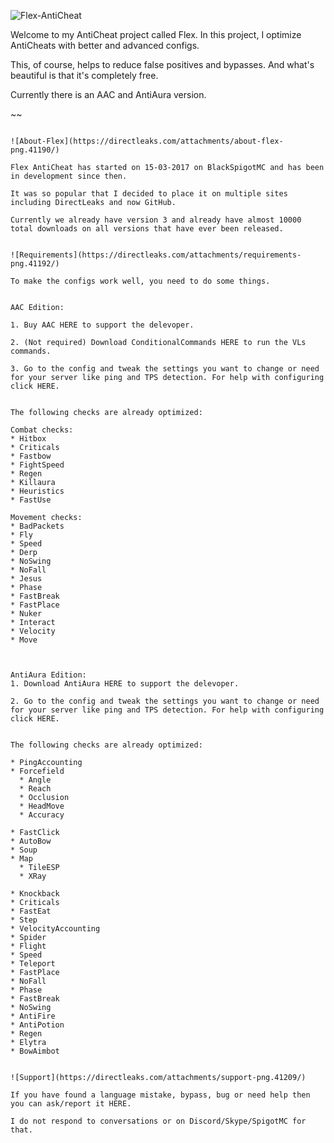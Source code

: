 ![Flex-AntiCheat](https://directleaks.com/attachments/flex-anticheat-png.41191/)

Welcome to my AntiCheat project called Flex. In this project, I optimize AntiCheats with better and advanced configs.

This, of course, helps to reduce false positives and bypasses. And what's beautiful is that it's completely free.

Currently there is an AAC and AntiAura version.

~~
~~~~

![About-Flex](https://directleaks.com/attachments/about-flex-png.41190/)

Flex AntiCheat has started on 15-03-2017 on BlackSpigotMC and has been in development since then.

It was so popular that I decided to place it on multiple sites including DirectLeaks and now GitHub.

Currently we already have version 3 and already have almost 10000 total downloads on all versions that have ever been released.


![Requirements](https://directleaks.com/attachments/requirements-png.41192/)

To make the configs work well, you need to do some things.


AAC Edition:

1. Buy AAC HERE to support the delevoper.

2. (Not required) Download ConditionalCommands HERE to run the VLs commands.

3. Go to the config and tweak the settings you want to change or need for your server like ping and TPS detection. For help with configuring click HERE.


The following checks are already optimized:

Combat checks:
* Hitbox
* Criticals
* Fastbow
* FightSpeed
* Regen
* Killaura
* Heuristics
* FastUse

Movement checks:
* BadPackets
* Fly
* Speed
* Derp
* NoSwing
* NoFall
* Jesus
* Phase
* FastBreak
* FastPlace
* Nuker
* Interact
* Velocity
* Move



AntiAura Edition:
1. Download AntiAura HERE to support the delevoper.

2. Go to the config and tweak the settings you want to change or need for your server like ping and TPS detection. For help with configuring click HERE.


The following checks are already optimized:

* PingAccounting
* Forcefield
  * Angle
  * Reach
  * Occlusion
  * HeadMove
  * Accuracy

* FastClick
* AutoBow
* Soup
* Map
  * TileESP
  * XRay

* Knockback
* Criticals
* FastEat
* Step
* VelocityAccounting
* Spider
* Flight
* Speed
* Teleport
* FastPlace
* NoFall
* Phase
* FastBreak
* NoSwing
* AntiFire
* AntiPotion
* Regen
* Elytra
* BowAimbot


![Support](https://directleaks.com/attachments/support-png.41209/)

If you have found a language mistake, bypass, bug or need help then you can ask/report it HERE.

I do not respond to conversations or on Discord/Skype/SpigotMC for that.
